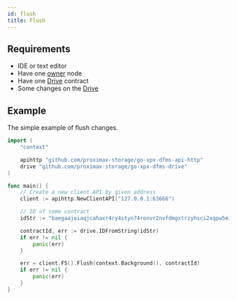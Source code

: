 ```yaml
---
id: flush
title: Flush
---
```


## Requirements

- IDE or text editor
- Have one [owner](../../roles/owner.md) node
- Have one [Drive](../../built_in_features/drive/overview.md) contract
- Some changes on the [Drive](../../built_in_features/drive/overview.md)

## Example

The simple example of flush changes.

```go
import (
    "context"

    apihttp "github.com/proximax-storage/go-xpx-dfms-api-http"
    drive "github.com/proximax-storage/go-xpx-dfms-drive"
)

func main() {
    // Create a new client API by given address
    client := apihttp.NewClientAPI("127.0.0.1:63666")

    // ID of some contract
    idStr := "baegaajaiaqjcahaxr4ry4styn74ronvr2nvfdmgxtrzyhsci2xqpw5eisrisrgn5"

    contractId, err := drive.IDFromString(idStr)
    if err != nil {
        panic(err)
    }

    err = client.FS().Flush(context.Background(), contractId)
    if err != nil {
        panic(err)
    }
}
```
